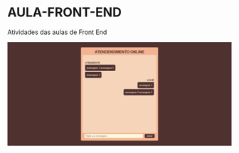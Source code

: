 # AULA-FRONT-END
 Atividades das aulas de Front End
 
![ex01](https://github.com/isiscostabb/AULA-FRONT-END/blob/main/Ex01/Ex01.png)
